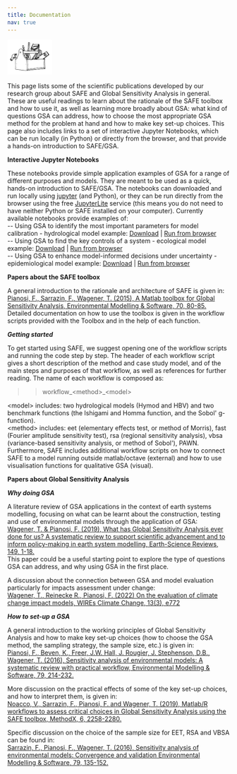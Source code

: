 ```yaml
---
title: Documentation
nav: true
---
```


[<img src="drawing2.png" alt="SAFE logo" style="width:20%;" >](./index.md/) <br>

<!-- [Home](./index.md/) - [Documentation](./Documentation.md/) - [Applications](./Applications.md/) - [PAWN](./Pawn.md/) - [FAQ](./Faqs.md/)-->

<!--## Scientific and Technical Documentation-->

This page lists some of the scientific publications developed by our research group about SAFE and Global Sensitivity Analysis in general. These are useful readings to learn about the rationale of the SAFE toolbox and how to use it, as well as learning more broadly about GSA: what kind of questions GSA can address, how to choose the most appropriate GSA method for the problem at hand and how to make key set-up choices. This page also includes links to a set of interactive Jupyter Notebooks, which can be run locally (in Python) or directly from the browser, and that provide a hands-on introduction to SAFE/GSA.<br>

**Interactive Jupyter Notebooks**

These notebooks provide simple application examples of GSA for a range of different purposes and models. They are meant to be used as a quick, hands-on introduction to SAFE/GSA. The notebooks can downloaded and run locally using [jupyter](https://jupyter.org/) (and Python), or they can be run directly from the browser using the free [JupyterLite](https://jupyterlite.readthedocs.io/en/stable/) service (this means you do not need to have neither Python or SAFE installed on your computer). Currently available notebooks provide examples of: <br>
-- Using GSA to identify the most important parameters for model calibration - hydrological model example:
[Download](https://github.com/SAFEtoolbox/demos/blob/main/content) | 
[Run from browser](https://safetoolbox.github.io/demos/lab/index.html?path=Hyd_example.ipynb)<br>
-- Using GSA to find the key controls of a system - ecological model example: 
[Download](https://github.com/SAFEtoolbox/demos/blob/main/content) | 
[Run from browser](https://safetoolbox.github.io/demos/lab/index.html?path=Eco_example.ipynb)<br>
-- Using GSA to enhance model-informed decisions under uncertainty - epidemiological model example: 
[Download](https://github.com/SAFEtoolbox/demos/blob/main/content) | 
[Run from browser](https://safetoolbox.github.io/demos/lab/index.html?path=Flu_example.ipynb)
<!-- old links:
https://mybinder.org/v2/gh/SAFEtoolbox/Miscellaneous/HEAD?urlpath=notebooks/Introductory_Notebooks/GSA_hydrological_model.ipynb
https://mybinder.org/v2/gh/SAFEtoolbox/Miscellaneous/HEAD?urlpath=notebooks/Introductory_Notebooks/GSA_predator_prey_model.ipynb
[Using GSA to enhance model-informed decisions: application example to a flu model](https://mybinder.org/v2/gh/SAFEtoolbox/Miscellaneous/HEAD?urlpath=notebooks/Introductory_Notebooks/GSA_flu_model.ipynb)
-->

**Papers about the SAFE toolbox**

A general introduction to the rationale and architecture of SAFE is given in:<br>
[Pianosi, F., Sarrazin, F., Wagener, T. (2015), A Matlab toolbox for Global Sensitivity Analysis, 
Environmental Modelling & Software, 70, 80-85.](http://www.sciencedirect.com/science/article/pii/S1364815215001188)<br>
Detailed documentation on how to use the toolbox is given in the workflow scripts 
provided with the Toolbox and in the help of each function.

**_Getting started_**

To get started using SAFE, we suggest opening one of the workflow scripts and running the code step by step. 
The header of each workflow script gives a short description of the method and case study model, 
and of the main steps and purposes of that workflow, as well as references for further reading. 
The name of each workflow is composed as: <br>
>> workflow\_\<method\>\_\<model\>

\<model\> includes: two hydrological models (Hymod and HBV) and two benchmark functions (the Ishigami and Homma function, and the Sobol' g-function). <br>
\<method\> includes: eet (elementary effects test, or method of Morris), fast (Fourier amplitude sensitivity test), rsa (regional sensitivity analysis), vbsa (variance-based sensitivity analysis, or method of Sobol'), PAWN. <br>
Furthermore, SAFE includes additional workflow scripts on how to connect SAFE to a model running outside matlab/octave
(external) and how to use visualisation functions for qualitative GSA (visual).

**Papers about Global Sensitivity Analysis**

**_Why doing GSA_**

A literature review of GSA applications in the context of earth systems modelling, 
focusing on what can be learnt about the construction, testing and use of environmental
models through the application of GSA: <br>
[Wagener, T. & Pianosi, F. (2019), What has Global Sensitivity Analysis ever done for us? 
A systematic review to support scientific advancement and to inform policy-making in earth 
system modelling, Earth-Science Reviews, 149, 1-18.](https://www.sciencedirect.com/science/article/pii/S0012825218300990) <br>
This paper could be a useful starting point to explore the type of questions GSA can address, and why using GSA in the first place.

A discussion about the connection between GSA and model evaluation particularly for impacts assessment under change: <br>
[Wagener, T., Reinecke R., Pianosi, F. (2022) On the evaluation of climate change impact models, WIREs Climate Change, 13(3), e772](https://wires.onlinelibrary.wiley.com/doi/full/10.1002/wcc.772)

**_How to set-up a GSA_**

A general introduction to the working principles of Global Sensitivity Analysis 
and how to make key set-up choices (how to choose the GSA method, the sampling strategy, 
the sample size, etc.) is given in: <br>
[Pianosi, F., Beven, K., Freer, J.W. Hall, J. Rougier, J. Stephenson, D.B., Wagener, T. (2016), 
Sensitivity analysis of environmental models: A systematic review with practical workflow, 
Environmental Modelling & Software, 79, 214-232.](http://www.sciencedirect.com/science/article/pii/S1364815216300287)

More discussion on the practical effects of some of the key set-up choices,
and how to interpret them, is given in:<br>
[Noacco, V., Sarrazin, F., Pianosi, F. and Wagener, T. (2019), 
Matlab/R workflows to assess critical choices in Global Sensitivity Analysis 
using the SAFE toolbox, MethodX, 6, 2258-2280.](https://www.sciencedirect.com/science/article/pii/S2215016119302572)

Specific discussion on the choice of the sample size for EET, RSA and VBSA can be found in:<br>
[Sarrazin, F., Pianosi, F., Wagener, T. (2016), Sensitivity analysis of environmental 
models: Convergence and validation Environmental Modelling & Software, 79, 135-152.](http://www.sciencedirect.com/science/article/pii/S1364815216300251)

